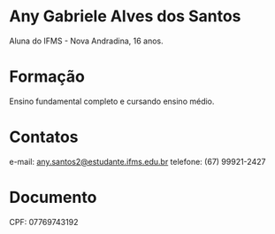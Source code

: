 # Any Gabriele Alves dos Santos

Aluna do IFMS - Nova Andradina, 16 anos.

# Formação

Ensino fundamental completo e cursando ensino médio.

#  Contatos

e-mail: any.santos2@estudante.ifms.edu.br  telefone: (67) 99921-2427

# Documento

CPF: 07769743192 
